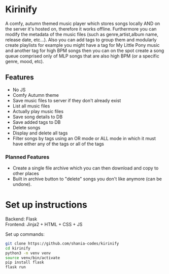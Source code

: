 # Kirinify
A comfy, autumn themed music player which stores songs locally AND on the server it's hosted on, therefore it works offline. Furthermore you can modify the metadata of the music files (such as genre,artist,album name, release date, etc...). Also you can add tags to group them and modularly create playlists for example you might have a tag for My Little Pony music and another tag for high BPM songs then you can on the spot create a song queue comprised only of MLP songs that are also high BPM (or a specific genre, mood, etc).

## Features
- No JS  
- Comfy Autumn theme  
- Save music files to server if they don't already exist  
- List all music files  
- Actually play music files  
- Save song details to DB  
- Save added tags to DB  
- Delete songs  
- Display and delete all tags  
- Filter songs by tags using an OR mode or ALL mode in which it must have either any of the tags or all of the tags 


### Planned Features
- Create a single file archive which you can then download and copy to other places  
- Built in archive button to "delete" songs you don't like anymore (can be undone).  

<!--
Require JS:
- Create a music queue and allow you to select multiple songs and add to the queue  
- Add all songs with a certain tag to queue (aka create playlists)  
- Add all songs with multiple tags to queue (songs with tag1 AND tag2 only)  


- Modify metadata of those files (to change genre and other song details)  
- Be able to compress songs to lower quality versions  
- Built in A B testing to see if you can actually tell the difference between compressed and non compressed versions  
- Support streaming from cloud services and other websites (for example: youtube, onedrive, dropbox etc...)
-->


# Set up instructions
Backend: Flask  
Frontend: Jinja2 + HTML + CSS + JS  
<!-- Desktop: PySide6 -->

Set up commands:
```sh
git clone https://github.com/shania-codes/kirinify  
cd kirinify  
python3 -m venv venv  
source venv/bin/activate  
pip install flask  
flask run  
```
